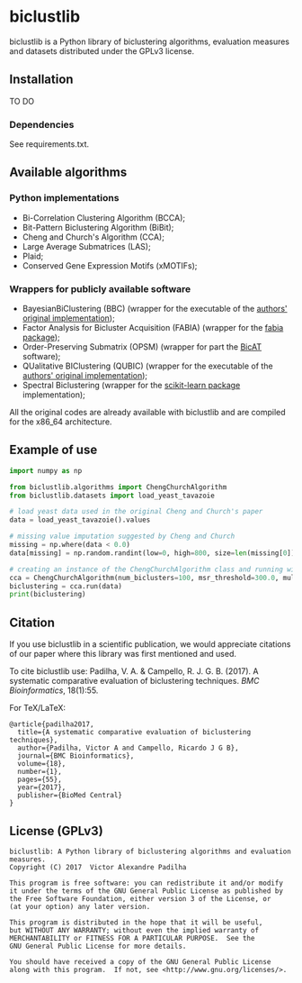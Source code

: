 # biclustlib

biclustlib is a Python library of biclustering algorithms, evaluation measures and datasets distributed under the GPLv3 license.

## Installation

TO DO

### Dependencies

See requirements.txt.

## Available algorithms

### Python implementations

* Bi-Correlation Clustering Algorithm (BCCA);
* Bit-Pattern Biclustering Algorithm (BiBit);
* Cheng and Church's Algorithm (CCA);
* Large Average Submatrices (LAS);
* Plaid;
* Conserved Gene Expression Motifs (xMOTIFs);

### Wrappers for publicly available software

* BayesianBiClustering (BBC) (wrapper for the executable of the [authors' original implementation](http://www.people.fas.harvard.edu/~junliu/BBC/));
* Factor Analysis for Bicluster Acquisition (FABIA) (wrapper for the [fabia package](https://github.com/bioinf-jku/pyfabia));
* Order-Preserving Submatrix (OPSM) (wrapper for part the [BicAT](http://people.ee.ethz.ch/~sop/bicat/) software);
* QUalitative BIClustering (QUBIC) (wrapper for the executable of the [authors' original implementation](http://csbl.bmb.uga.edu/~maqin/bicluster/));
* Spectral Biclustering (wrapper for the [scikit-learn package](http://scikit-learn.org/stable/modules/generated/sklearn.cluster.bicluster.SpectralBiclustering.html) implementation);

All the original codes are already available with biclustlib and are compiled for the x86_64 architecture.

## Example of use

```python
import numpy as np

from biclustlib.algorithms import ChengChurchAlgorithm
from biclustlib.datasets import load_yeast_tavazoie

# load yeast data used in the original Cheng and Church's paper
data = load_yeast_tavazoie().values

# missing value imputation suggested by Cheng and Church
missing = np.where(data < 0.0)
data[missing] = np.random.randint(low=0, high=800, size=len(missing[0]))

# creating an instance of the ChengChurchAlgorithm class and running with the parameters of the original study
cca = ChengChurchAlgorithm(num_biclusters=100, msr_threshold=300.0, multiple_node_deletion_threshold=1.2)
biclustering = cca.run(data)
print(biclustering)
```

## Citation
If you use biclustlib in a scientific publication, we would appreciate citations of our paper where this library was first mentioned and used.

To cite biclustlib use: Padilha, V. A. & Campello, R. J. G. B. (2017). A systematic comparative evaluation of biclustering techniques. *BMC Bioinformatics*, 18(1):55.

For TeX/LaTeX:

    @article{padilha2017,
      title={A systematic comparative evaluation of biclustering techniques},
      author={Padilha, Victor A and Campello, Ricardo J G B},
      journal={BMC Bioinformatics},
      volume={18},
      number={1},
      pages={55},
      year={2017},
      publisher={BioMed Central}
    }

## License (GPLv3)
    biclustlib: A Python library of biclustering algorithms and evaluation measures.
    Copyright (C) 2017  Victor Alexandre Padilha

    This program is free software: you can redistribute it and/or modify
    it under the terms of the GNU General Public License as published by
    the Free Software Foundation, either version 3 of the License, or
    (at your option) any later version.

    This program is distributed in the hope that it will be useful,
    but WITHOUT ANY WARRANTY; without even the implied warranty of
    MERCHANTABILITY or FITNESS FOR A PARTICULAR PURPOSE.  See the
    GNU General Public License for more details.

    You should have received a copy of the GNU General Public License
    along with this program.  If not, see <http://www.gnu.org/licenses/>.

